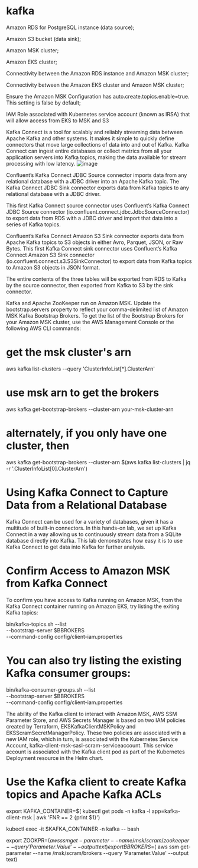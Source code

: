 # kafka

Amazon RDS for PostgreSQL instance (data source);

Amazon S3 bucket (data sink);

Amazon MSK cluster;

Amazon EKS cluster;

Connectivity between the Amazon RDS instance and Amazon MSK cluster;

Connectivity between the Amazon EKS cluster and Amazon MSK cluster;

Ensure the Amazon MSK Configuration has auto.create.topics.enable=true. This setting is false by default;

IAM Role associated with Kubernetes service account (known as IRSA) that will allow access from EKS to MSK and S3

Kafka Connect is a tool for scalably and reliably streaming data between Apache Kafka and other systems. It makes it simple to quickly define connectors that move large collections of data into and out of Kafka. Kafka Connect can ingest entire databases or collect metrics from all your application servers into Kafka topics, making the data available for stream processing with low latency. 
![image](https://user-images.githubusercontent.com/36766101/166189095-2d6ef7ef-b306-43f6-9216-a677347e8873.png)



Confluent’s Kafka Connect JDBC Source connector imports data from any relational database with a JDBC driver into an Apache Kafka topic. The Kafka Connect JDBC Sink connector exports data from Kafka topics to any relational database with a JDBC driver.

This first Kafka Connect source connector uses Confluent’s Kafka Connect JDBC Source connector (io.confluent.connect.jdbc.JdbcSourceConnector) to export data from RDS with a JDBC driver and import that data into a series of Kafka topics.

Confluent’s Kafka Connect Amazon S3 Sink connector exports data from Apache Kafka topics to S3 objects in either Avro, Parquet, JSON, or Raw Bytes.
This first Kafka Connect sink connector uses Confluent’s Kafka Connect Amazon S3 Sink connector (io.confluent.connect.s3.S3SinkConnector) to export data from Kafka topics to Amazon S3 objects in JSON format.

The entire contents of the three tables will be exported from RDS to Kafka by the source connector, then exported from Kafka to S3 by the sink connector.



Kafka and Apache ZooKeeper run on Amazon MSK. Update the bootstrap.servers property to reflect your comma-delimited list of Amazon MSK Kafka Bootstrap Brokers. To get the list of the Bootstrap Brokers for your Amazon MSK cluster, use the AWS Management Console or the following AWS CLI commands:


# get the msk cluster's arn
aws kafka list-clusters --query 'ClusterInfoList[*].ClusterArn'
# use msk arn to get the brokers
aws kafka get-bootstrap-brokers --cluster-arn your-msk-cluster-arn
# alternately, if you only have one cluster, then
aws kafka get-bootstrap-brokers --cluster-arn $(aws kafka list-clusters | jq -r '.ClusterInfoList[0].ClusterArn')


# Using Kafka Connect to Capture Data from a Relational Database
Kafka Connect can be used for a variety of databases, given it has a multitude of built-in connectors. In this hands-on lab, we set up Kafka Connect in a way allowing us to continuously stream data from a SQLite database directly into Kafka. This lab demonstrates how easy it is to use Kafka Connect to get data into Kafka for further analysis.

# Confirm Access to Amazon MSK from Kafka Connect
To confirm you have access to Kafka running on Amazon MSK, from the Kafka Connect container running on Amazon EKS, try listing the exiting Kafka topics:

bin/kafka-topics.sh --list \
  --bootstrap-server $BBROKERS \
  --command-config config/client-iam.properties
  
# You can also try listing the existing Kafka consumer groups:

bin/kafka-consumer-groups.sh --list \
  --bootstrap-server $BBROKERS \
  --command-config config/client-iam.properties
  
  
  
The ability of the Kafka client to interact with Amazon MSK, AWS SSM Parameter Store, and AWS Secrets Manager is based on two IAM policies created by Terraform, EKSKafkaClientMSKPolicy and EKSScramSecretManagerPolicy. These two policies are associated with a new IAM role, which in turn, is associated with the Kubernetes Service Account, kafka-client-msk-sasl-scram-serviceaccount. This service account is associated with the Kafka client pod as part of the Kubernetes Deployment resource in the Helm chart.

# Use the Kafka client to create Kafka topics and Apache Kafka ACLs
export KAFKA_CONTAINER=$(  kubectl get pods -n kafka -l app=kafka-client-msk |     awk 'FNR == 2 {print $1}')
    
kubectl exec -it $KAFKA_CONTAINER -n kafka -- bash


export ZOOKPR=$(  aws ssm get-parameter --name /msk/scram/zookeeper     --query 'Parameter.Value' --output text)
export BBROKERS=$(  aws ssm get-parameter --name /msk/scram/brokers     --query 'Parameter.Value' --output text)

